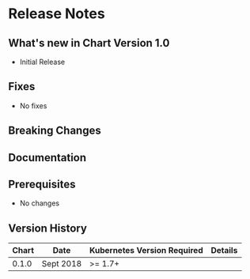 # Release Notes

## What's new in Chart Version 1.0

- Initial Release

## Fixes

- No fixes

## Breaking Changes


## Documentation


## Prerequisites

- No changes

## Version History

| Chart | Date     | Kubernetes Version Required | Details |
| ----- | -------- | --------------------------- | ------- |
| 0.1.0 |Sept 2018 | >= 1.7+                     |         |
